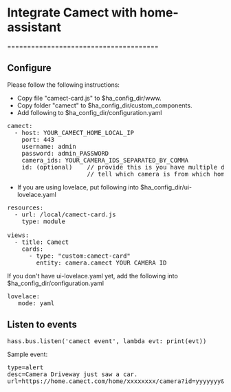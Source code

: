 # Integrate Camect with home-assistant
======================================

## Configure
Please follow the following instructions:
- Copy file "camect-card.js" to $ha_config_dir/www.
- Copy folder "camect" to $ha_config_dir/custom_components.
- Add following to $ha_config_dir/configuration.yaml
<pre>
camect:
  - host: YOUR_CAMECT_HOME_LOCAL_IP
    port: 443
    username: admin
    password: admin_PASSWORD
    camera_ids: YOUR_CAMERA_IDS_SEPARATED_BY_COMMA
    id: (optional)    // provide this is you have multiple device so you could
                      // tell which camera is from which home.
</pre>
- If you are using lovelace, put following into $ha_config_dir/ui-lovelace.yaml
<pre>
resources:
  - url: /local/camect-card.js
    type: module

views:
  - title: Camect
    cards:
      - type: "custom:camect-card"
        entity: camera.camect_YOUR_CAMERA_ID
</pre>
  If you don't have ui-lovelace.yaml yet, add the following into $ha_config_dir/configuration.yaml
<pre>
lovelace:
   mode: yaml
</pre>

## Listen to events
<pre>
hass.bus.listen('camect_event', lambda evt: print(evt))
</pre>
Sample event:
<pre>
type=alert
desc=Camera Driveway just saw a car.
url=https://home.camect.com/home/xxxxxxxx/camera?id=yyyyyyy&ts=1556228517560
</pre>
